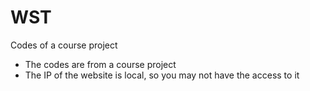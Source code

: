 # WST
Codes of a course project
* The codes are from a course project
* The IP of the website is local, so you may not have the access to it
